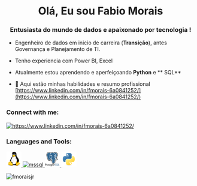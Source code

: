 <h1 align="center">Olá, Eu sou Fabio Morais</h1>
<h3 align="center">Entusiasta do mundo de dados e apaixonado por tecnologia ! </h3>

- Engenheiro de dados em inicio de carreira (**Transição**), antes Governança e Planejamento de TI.
- Tenho experiencia com Power BI, Excel
- Atualmente estou aprendendo e aperfeiçoando **Python** e ** SQL**

- 📄 Aqui estão minhas habilidades e resumo profissional [https://www.linkedin.com/in/fmorais-6a0841252/](https://www.linkedin.com/in/fmorais-6a0841252/)

<h3 align="left">Connect with me:</h3>
<p align="left">
<a href="https://linkedin.com/in/https://www.linkedin.com/in/fmorais-6a0841252/" target="blank"><img align="center" src="https://raw.githubusercontent.com/rahuldkjain/github-profile-readme-generator/master/src/images/icons/Social/linked-in-alt.svg" alt="https://www.linkedin.com/in/fmorais-6a0841252/" height="30" width="40" /></a>
</p>

<h3 align="left">Languages and Tools:</h3>
<p align="left"> <a href="https://www.linux.org/" target="_blank" rel="noreferrer"> <img src="https://raw.githubusercontent.com/devicons/devicon/master/icons/linux/linux-original.svg" alt="linux" width="40" height="40"/> </a> <a href="https://www.microsoft.com/en-us/sql-server" target="_blank" rel="noreferrer"> <img src="https://www.svgrepo.com/show/303229/microsoft-sql-server-logo.svg" alt="mssql" width="40" height="40"/> </a> <a href="https://www.mysql.com/" target="_blank" rel="noreferrer"> </a> <a href="https://www.postgresql.org" target="_blank" rel="noreferrer"> <img src="https://raw.githubusercontent.com/devicons/devicon/master/icons/postgresql/postgresql-original-wordmark.svg" alt="postgresql" width="40" height="40"/> </a> <a href="https://www.python.org" target="_blank" rel="noreferrer"> <img src="https://raw.githubusercontent.com/devicons/devicon/master/icons/python/python-original.svg" alt="python" width="40" height="40"/> </a> 

<p><img align="center" src="https://github-readme-stats.vercel.app/api/top-langs?username=fmoraisjr&show_icons=true&locale=en&layout=compact" alt="fmoraisjr" /></p>

<!---
- 👋 Hi, I’m @fmoraisjr
- 👀 I’m interested in ...
- 🌱 I’m currently learning ...
- 💞️ I’m looking to collaborate on ...
- 📫 How to reach me ...
- 😄 Pronouns: ...
- ⚡ Fun fact: ...


fmoraisjr/fmoraisjr is a ✨ special ✨ repository because its `README.md` (this file) appears on your GitHub profile.
You can click the Preview link to take a look at your changes.
--->

